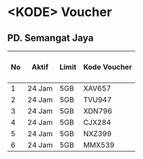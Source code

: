 <h1><span class="blue">&lt;</span>KODE<span class="blue">&gt;</span> <span class="yellow">Voucher</pan></h1>
<h2>PD. Semangat Jaya</a></h2>

<table class="container">
	<thead>
		<tr>
			<th><h4>No</h4></th>
			<th><h4>Aktif</h4></th>
			<th><h4>Limit</h4></th>
			<th><h4>Kode Voucher</h4></th>
		</tr>
	</thead>
	<tbody>
		<tr>
			<td>1</td>
			<td>24 Jam</td>
			<td>5GB</td>
			<td>XAV657</td>
		</tr>
		<tr>
			<td>2</td>
			<td>24 Jam</td>
			<td>5GB</td>
			<td>TVU947</td>
		</tr>
		<tr>
			<td>3</td>
			<td>24 Jam</td>
			<td>5GB</td>
			<td>XDN796</td>
		</tr>
    <tr>
			<td>4</td>
			<td>24 Jam</td>
			<td>5GB</td>
			<td>CJX284</td>
		</tr>
    <tr>
			<td>5</td>
			<td>24 Jam</td>
			<td>5GB</td>
			<td>NXZ399</td>
		</tr>
    <tr>
			<td>6</td>
			<td>24 Jam</td>
			<td>5GB</td>
			<td>MMX539</td>
		</tr>
	</tbody>
</table>
